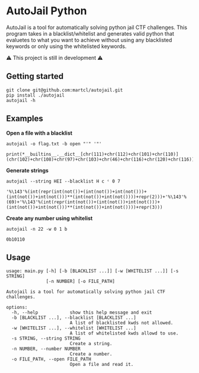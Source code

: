 # AutoJail Python

AutoJail is a tool for automatically solving python jail CTF challenges. This program takes in a blacklist/whitelist and generates valid python that evaluetes to what you want to achieve without using any blacklisted keywords or only using the whitelisted keywords.

⚠️ This project is still in development ⚠️

## Getting started

```
git clone git@github.com:martcl/autojail.git
pip install ./autojail
autojail -h
```

## Examples

**Open a file with a blacklist**
```
autojail -o flag.txt -b open "'" '"'

print(*__builtins__.__dict__[chr(111)+chr(112)+chr(101)+chr(110)](chr(102)+chr(108)+chr(97)+chr(103)+chr(46)+chr(116)+chr(120)+chr(116)))
```

**Generate strings**
```
autojail --string HEI --blacklist H c ᶜ 0 7

'%\143'%(int(repr(int(not())+(int(not())+int(not()))+(int(not())+int(not()))**(int(not())+int(not())))+repr(2)))+'%\143'%(69)+'%\143'%(int(repr(int(not())+(int(not())+int(not()))+(int(not())+int(not()))**(int(not())+int(not())))+repr(3)))
```

**Create any number using whitelist**
```
autojail -n 22 -w 0 1 b

0b10110
```


## Usage
```
usage: main.py [-h] [-b [BLACKLIST ...]] [-w [WHITELIST ...]] [-s STRING]
               [-n NUMBER] [-o FILE_PATH]

Autojail is a tool for automatically solving python jail CTF challenges.

options:
  -h, --help            show this help message and exit
  -b [BLACKLIST ...], --blacklist [BLACKLIST ...]
                        A list of blacklisted kwds not allowed.
  -w [WHITELIST ...], --whitelist [WHITELIST ...]
                        A list of whitelisted kwds allowd to use.
  -s STRING, --string STRING
                        Create a string.
  -n NUMBER, --number NUMBER
                        Create a number.
  -o FILE_PATH, --open FILE_PATH
                        Open a file and read it.

```

